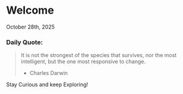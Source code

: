 # Welcome

October 28th, 2025

### Daily Quote:
> It is not the strongest of the species that survives, nor the most intelligent, but the one most responsive to change.
> 	- Charles Darwin

Stay Curious and keep Exploring!
